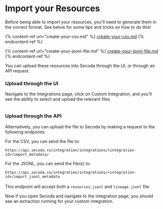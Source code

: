 # Import your Resources

Before being able to import your resources, you'll need to generate them in the correct format. See below for some tips and tricks on how to do this!

{% content-ref url="create-your-csv.md" %}
[create-your-csv.md](create-your-csv.md)
{% endcontent-ref %}

{% content-ref url="create-your-jsonl-file.md" %}
[create-your-jsonl-file.md](create-your-jsonl-file.md)
{% endcontent-ref %}

You can upload these resources into Secoda through the UI, or through an API request.

### Upload through the UI

Navigate to the Integrations page, click on Custom Integration, and you'll see the ability to select and upload the relevant files.

<figure><img src="https://secoda-public-media-assets.s3.amazonaws.com/6b45de04-6904-4738-bd11-086b6b1b8dea.png" alt=""><figcaption></figcaption></figure>

### Upload through the API

Alternatively, you can upload the file to Secoda by making a request to the following endpoints.

For the CSV, you can send the file to:

`https://api.secoda.co/integration/integrations/<integration-id>/import_metadata/`

For the JSONL, you can send the file(s) to:

`https://api.secoda.co/integration/integrations/<integration-id>/import_jsonl_metadata`\
\
This endpoint will accept both a `resources.jsonl` and `lineage.jsonl` file.&#x20;

Now if you open Secoda and navigate to the integration page, you should see an extraction running for your custom integration.
